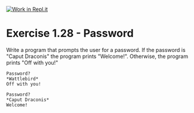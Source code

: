 [![Work in Repl.it](https://classroom.github.com/assets/work-in-replit-14baed9a392b3a25080506f3b7b6d57f295ec2978f6f33ec97e36a161684cbe9.svg)](https://classroom.github.com/online_ide?assignment_repo_id=2831388&assignment_repo_type=AssignmentRepo)
# Exercise 1.28 - Password

Write a program that prompts the user for a password. If the password is "Caput Draconis" the program prints "Welcome!". Otherwise, the program prints "Off with you!"

```plaintext
Password?
*Wattlebird*
Off with you!
```

```plaintext
Password?
*Caput Draconis*
Welcome!
```
